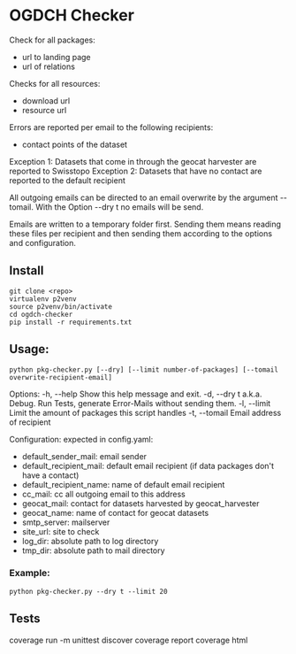 # OGDCH Checker

Check for all packages:

- url to landing page
- url of relations

Checks for all resources:

- download url
- resource url

Errors are reported per email to the following recipients:

- contact points of the dataset

Exception 1: Datasets that come in through the geocat harvester are reported to Swisstopo
Exception 2: Datasets that have no contact are reported to the default recipient 

All outgoing emails can be directed to an email overwrite by the argument --tomail.
With the Option --dry t no emails will be send.

Emails are written to a temporary folder first. Sending them means reading these files 
per recipient and then sending them according to the options and configuration.

## Install 

```
git clone <repo>
virtualenv p2venv 
source p2venv/bin/activate
cd ogdch-checker
pip install -r requirements.txt
``` 

## Usage:

```
python pkg-checker.py [--dry] [--limit number-of-packages] [--tomail overwrite-recipient-email]
``` 
Options:
    -h, --help                     Show this help message and exit.
    -d, --dry t                    a.k.a. Debug. Run Tests, generate Error-Mails without sending them.
    -l, --limit <number-of-pkgs>   Limit the amount of packages this script handles
    -t, --tomail <recipient-email> Email address of recipient

Configuration: expected in config.yaml:

- default_sender_mail: email sender
- default_recipient_mail: default email recipient (if data packages don't have a contact)
- default_recipient_name: name of default email recipient
- cc_mail: cc all outgoing email to this address
- geocat_mail: contact for datasets harvested by geocat_harvester
- geocat_name: name of contact for geocat datasets
- smtp_server: mailserver
- site_url: site to check
- log_dir: absolute path to log directory
- tmp_dir: absolute path to mail directory


### Example:

```
python pkg-checker.py --dry t --limit 20
``` 

## Tests

coverage run -m unittest discover
coverage report
coverage html